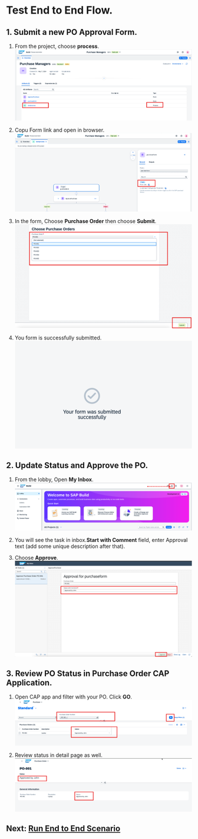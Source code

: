 # Test End to End Flow.

## 1. Submit a new PO Approval Form.

1. From the project, choose **process**.
![](./images/process.png)

2. Copu Form link and open in browser.
![](./images/formlink.png)

3. In the form, Choose **Purchase Order** then choose **Submit**.
![](./images/choosepo.png)

4. You form is successfully submitted.
![](./images/submit.png)

## 2. Update Status and Approve the PO.

1. From the lobby, Open **My Inbox**.
![](./images/chooseinbox.png)

2. You will see the task in inbox.**Start with Comment** field, enter Approval text (add some unique description after that).
3. Choose **Approve**.
![](./images/approve.png)

## 3. Review PO Status in Purchase Order CAP Application.

1. Open CAP app and filter with your PO. Click **GO**.
![](./images/caplist.png)

2. Review status in detail page as well.
![](./images/capdetail.png)

## Next: [Run End to End Scenario](../deploy/README.md)








